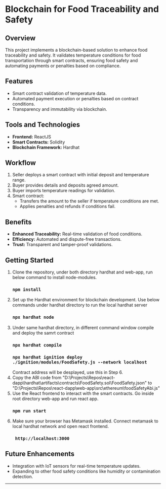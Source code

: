 # Blockchain for Food Traceability and Safety

## Overview
This project implements a blockchain-based solution to enhance food traceability and safety. It validates temperature conditions for food transportation through smart contracts, ensuring food safety and automating payments or penalties based on compliance.

## Features
- Smart contract validation of temperature data.
- Automated payment execution or penalties based on contract conditions.
- Transparency and immutability via blockchain.

## Tools and Technologies
- **Frontend:** ReactJS
- **Smart Contracts:** Solidity
- **Blockchain Framework:** Hardhat

## Workflow
1. Seller deploys a smart contract with initial deposit and temperature range.
2. Buyer provides details and deposits agreed amount.
3. Buyer imports temperature readings for validation.
4. Smart contract:
   - Transfers the amount to the seller if temperature conditions are met.
   - Applies penalties and refunds if conditions fail.

## Benefits
- **Enhanced Traceability:** Real-time validation of food conditions.
- **Efficiency:** Automated and dispute-free transactions.
- **Trust:** Transparent and tamper-proof validations.

## Getting Started
1. Clone the repository, under both directory hardhat and web-app, run below command to install node-modules.
    ### `npm install`
2. Set up the Hardhat environment for blockchain development. Use below commands under hardhat directory to run the local hardhat server
    ### `npx hardhat node`
3. Under same hardhat directory, in different command window compile and deploy the samrt contract
    ### `npx hardhat compile`
    ### `npx hardhat ignition deploy ./ignition/modules/FoodSafety.js --network localhost`
    Contract address will be desplayed, use this in Step 6.
4. Copy the ABI code from "D:\Projects\Repos\react-dapp\hardhat\artifacts\contracts\FoodSafety.sol\FoodSafety.json" to "D:\Projects\Repos\react-dapp\web-app\src\ethereum\foodSafetyAbi.js" 
5. Use the React frontend to interact with the smart contracts. Go inside root directory web-app and run react app.
    ### `npm run start`
6. Make sure your browser has Metamask installed. Connect metamask to local hardhat network and open react frontend.
    ### ` http://localhost:3000`

## Future Enhancements
- Integration with IoT sensors for real-time temperature updates.
- Expanding to other food safety conditions like humidity or contamination detection.

---

